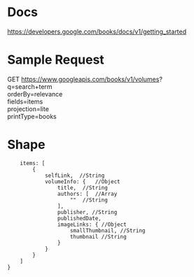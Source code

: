 # Docs  
https://developers.google.com/books/docs/v1/getting_started  
  
# Sample Request  
GET https://www.googleapis.com/books/v1/volumes?  
q=search+term  
orderBy=relevance  
fields=items  
projection=lite  
printType=books   

# Shape    
```{  
    items: [  
        {  
            selfLink,  //String
            volumeInfo: {   //Object
                title,  //String
                authors: [  //Array
                    ""  //String
                ],
                publisher, //String
                publishedDate,
                imageLinks: { //Object
                    smallThumbnail, //String
                    thumbnail //String
                }
            }
        }
    ]
}